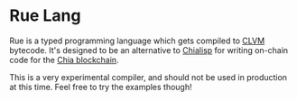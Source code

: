 # Rue Lang

Rue is a typed programming language which gets compiled to [CLVM](https://chialisp.com/clvm) bytecode. It's designed to be an alternative to [Chialisp](https://chialisp.com) for writing on-chain code for the [Chia blockchain](https://chia.net).

This is a very experimental compiler, and should not be used in production at this time. Feel free to try the examples though!
